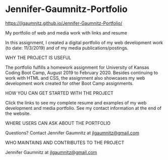 # Jennifer-Gaumnitz-Portfolio
https://jlgaumnitz.github.io/Jennifer-Gaumnitz-Portfolio/

My portfolio of web and media work with links and resume

In this assignment, I created a digital portfolio of my web development work (to date: 11/3/2019) and of my media publications/postings.

WHY THE PROJECT IS USEFUL

The portfolio fulfills a homework assignment for University of Kansas Coding Boot Camp, August 2019 to February 2020. Besides continuing to work with HTML and CSS, the assignment also showcases my web development work created for other Boot Camp assignments.

HOW YOU CAN GET STARTED WITH THE PROJECT

Click the links to see my complete resume and examples of my web development and media portfolio. See my contact information at the end of the website.

WHERE USERS CAN ASK ABOUT THE PORTFOLIO

Questions? Contact Jennifer Gaumnitz at jlgaumnitz@gmail.com

WHO MAINTAINS AND CONTRIBUTES TO THE PROJECT

Jennifer Gaumnitz at jlgaumnitz@gmail.com
